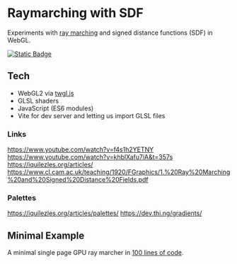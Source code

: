 # Raymarching with SDF

Experiments with [ray marching](https://en.wikipedia.org/wiki/Ray_marching) and signed distance functions (SDF) in WebGL.

[![Static Badge](https://img.shields.io/badge/TRY%20IT%20ONLINE!-20B2AA?style=for-the-badge&logo=open3d&logoColor=white&color=209955)](http://raymarch.benc.dev/)

## Tech

- WebGL2 via [twgl.js](www.twgljs.org)
- GLSL shaders
- JavaScript (ES6 modules)
- Vite for dev server and letting us import GLSL files

### Links

https://www.youtube.com/watch?v=f4s1h2YETNY
https://www.youtube.com/watch?v=khblXafu7iA&t=357s
https://iquilezles.org/articles/
https://www.cl.cam.ac.uk/teaching/1920/FGraphics/1.%20Ray%20Marching%20and%20Signed%20Distance%20Fields.pdf

### Palettes

https://iquilezles.org/articles/palettes/
https://dev.thi.ng/gradients/

## Minimal Example

A minimal single page GPU ray marcher in [100 lines of code](./public/mini/index.html).
